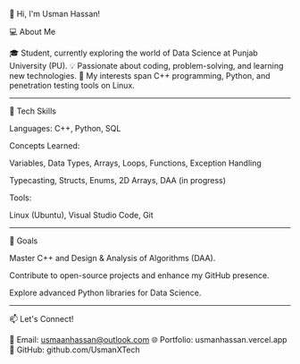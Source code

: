 
👋 Hi, I'm Usman Hassan!

💻 About Me

🎓 Student, currently exploring the world of Data Science at Punjab University (PU).
💡 Passionate about coding, problem-solving, and learning new technologies.
🌟 My interests span C++ programming, Python, and penetration testing tools on Linux.


---

🚀 Tech Skills

Languages: C++, Python, SQL

Concepts Learned:

Variables, Data Types, Arrays, Loops, Functions, Exception Handling

Typecasting, Structs, Enums, 2D Arrays, DAA (in progress)


Tools:

Linux (Ubuntu), Visual Studio Code, Git




---

🎯 Goals

Master C++ and Design & Analysis of Algorithms (DAA).

Contribute to open-source projects and enhance my GitHub presence.

Explore advanced Python libraries for Data Science.



---

📫 Let's Connect!

📧 Email: usmaanhassan@outlook.com
🌐 Portfolio: usmanhassan.vercel.app
🔗 GitHub: github.com/UsmanXTech
